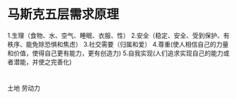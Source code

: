 # 马斯克五层需求原理
1.生理（食物、水、空气、睡眠、衣服、性）
2.安全（稳定、安全、受到保护、有秩序、能免除恐惧和焦虑）
3.社交需要（归属和爱）
4.尊重(使人相信自己的力量和价值，使得自己更有能力，更有创造力)
5.自我实现(人们追求实现自己的能力或者潜能，并使之完善化)

#
土地
劳动力